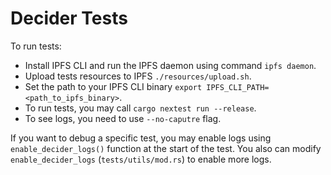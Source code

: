 # Decider Tests

To run tests:
- Install IPFS CLI and run the IPFS daemon using command `ipfs daemon`.
- Upload tests resources to IPFS `./resources/upload.sh`.
- Set the path to your IPFS CLI binary `export IPFS_CLI_PATH=<path_to_ipfs_binary>`.
- To run tests, you may call `cargo nextest run --release`.
- To see logs, you need to use `--no-caputre` flag.


If you want to debug a specific test, you may enable logs using `enable_decider_logs()` function at the start of the test.
You also can modify `enable_decider_logs` (`tests/utils/mod.rs`) to enable more logs.
